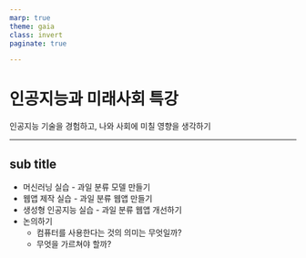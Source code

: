 ```yaml
---
marp: true
theme: gaia
class: invert
paginate: true

---
```

<!-- 
_class: lead
-->
# 인공지능과 미래사회 특강
인공지능 기술을 경험하고,
나와 사회에 미칠 영향을 생각하기

---
## sub title
* 머신러닝 실습 - 과일 분류 모델 만들기
* 웹앱 제작 실습 - 과일 분류 웹앱 만들기
* 생성형 인공지능 실습 - 과일 분류 웹앱 개선하기
* 논의하기
  - 컴퓨터를 사용한다는 것의 의미는 무엇일까?
  - 무엇을 가르쳐야 할까?